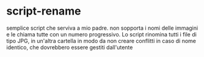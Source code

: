 # script-rename

semplice script che serviva a mio padre. non sopporta i nomi delle immagini e le chiama tutte con un numero progressivo. Lo script rinomina tutti i file di tipo JPG, in un'altra cartella in modo da non creare conflitti in caso di nome identico, che dovrebbero essere gestiti dall'utente
